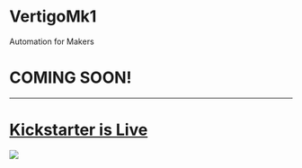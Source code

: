# VertigoMk1
Automation for Makers
# COMING SOON!

____________________________________________
# [Kickstarter is Live](https://www.kickstarter.com/projects/automatedlayers/vertigo-mk1-the-evolution-of-automated-3d-printing?ref=nav_search&result=project&term=vertigo%20mk1&total_hits=1)

![](https://drive.google.com/file/d/1LIMvoa1elo9xyOSIseyusY6RZxtucxYg/view?usp=sharing)
